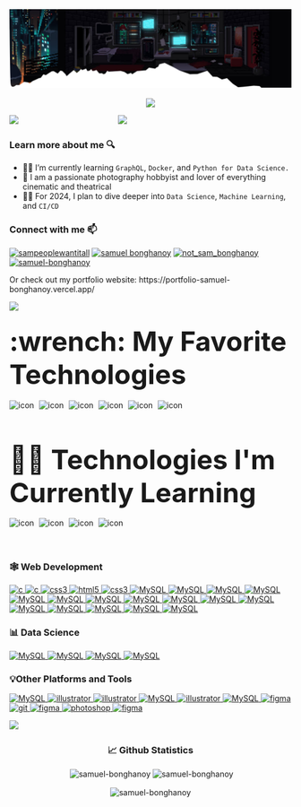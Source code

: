 <img src="top3.png"/>
<p align="center"> <img align="center" src="https://readme-typing-svg.herokuapp.com?font=Press+Start+2P&size=60&duration=4000&pause=700&color=15F7ED&center=true&vCenter=true&random=false&width=1600&height=100&lines=Hello+there!+I'm+Sam;A+Computer+Science+Student;Aspiring+Web+Developer;Anime+and+Photography+nerd+;Data+Science%2FML+enthusiast;and+I+really+hate+C" width="800" /></p> 

<img src="https://user-images.githubusercontent.com/73097560/115834477-dbab4500-a447-11eb-908a-139a6edaec5c.gif" style="max-width: 100%; display: inline-block;">

<a href="https://github.com/walidbosso">   
<img align="right" src="https://i.pinimg.com/originals/5e/b1/16/5eb11602ed6c805919e0842d1b70cc9a.gif" width="310">
</a>

### Learn more about me 🔍

- 👨‍💻 I’m currently learning `GraphQL`, `Docker`, and `Python for Data Science.`
- 📸 I am a passionate photography hobbyist and lover of everything cinematic and theatrical
- 💪🏼 For 2024, I plan to dive deeper into `Data Science`, `Machine Learning`, and `CI/CD` 

<h3 align="left">Connect with me 📫</h3>
<p align="left">
<a href="https://instagram.com/sampeoplewantitall" target="blank"><img src="https://img.shields.io/badge/Instagram-E4405F?style=for-the-badge&logo=instagram&logoColor=white" alt="sampeoplewantitall" height="30" width="130" /></a>
<a href="https://fb.com/Sampeoplewantitall" target="blank"><img src="https://img.shields.io/badge/Facebook-1877F2?style=for-the-badge&logo=facebook&logoColor=white" alt="samuel bonghanoy" height="30" width="120" /></a>
<a href="https://twitter.com/notsambonghanoy" target="blank"><img src="https://img.shields.io/badge/Twitter-1DA1F2?style=for-the-badge&logo=twitter&logoColor=white" alt="not_sam_bonghanoy" height="30" width="100" /></a>
<a href="https://www.linkedin.com/in/samuel-bonghanoy-55283a250" target="blank"><img  src="https://img.shields.io/badge/LinkedIn-0077B5?style=for-the-badge&logo=linkedin&logoColor=white" alt="samuel-bonghanoy" height="30" width="110" /></a>
<!-- <a href="#" target="_blank" rel="noreferrer"> <img src="https://img.shields.io/badge/Twitch-9146FF?style=for-the-badge&logo=twitch&logoColor=white" alt="MySQL" width="100" height="30"/> </a>
<a href="https://open.spotify.com/user/samuleutan" target="_blank" rel="noreferrer"> <img src="https://img.shields.io/badge/Spotify-1ED760?&style=for-the-badge&logo=spotify&logoColor=white" alt="MySQL" width="110" height="30"/> </a> -->
<!-- <a href="https://github.com/Samuel-Bonghanoy" target="blank"><img src="https://img.shields.io/badge/GitHub-100000?style=for-the-badge&logo=github&logoColor=white" alt="samuel-bonghanoy" height="30" width="110" /></a>
<a href="https://github.com/Samuel-Bonghanoy" target="blank"><img src="https://img.shields.io/badge/Steam-000000?style=for-the-badge&logo=steam&logoColor=white" alt="samuel-bonghanoy" height="30" width="90" /></a>
</p> -->
<p>Or check out my portfolio website: https://portfolio-samuel-bonghanoy.vercel.app/ </p>

<img src="https://user-images.githubusercontent.com/73097560/115834477-dbab4500-a447-11eb-908a-139a6edaec5c.gif" style="max-width: 100%; display: inline-block;">

<h3 ><font size="32px">:wrench: My Favorite Technologies</font></h2>

<div style="display: flex; align-items: flex-start;"><img src="https://techstack-generator.vercel.app/react-icon.svg" alt="icon" width="53" height="53" /><img src="https://techstack-generator.vercel.app/js-icon.svg" alt="icon" width="53" height="53" /><img src="https://techstack-generator.vercel.app/ts-icon.svg" alt="icon" width="53" height="53" /><img src="https://techstack-generator.vercel.app/nginx-icon.svg" alt="icon" width="53" height="53" /><img src="https://techstack-generator.vercel.app/mysql-icon.svg" alt="icon" width="53" height="53" /><img src="https://techstack-generator.vercel.app/python-icon.svg" alt="icon" width="53" height="53" /></div>


<h3 ><font size="32px">👨‍💻 Technologies I'm Currently Learning</font></h2>

<div style="display: flex; align-items: flex-start;"><img src="https://techstack-generator.vercel.app/docker-icon.svg" alt="icon" width="53" height="53" /><img src="https://techstack-generator.vercel.app/kubernetes-icon.svg" alt="icon" width="53" height="53" /><img src="https://techstack-generator.vercel.app/graphql-icon.svg" alt="icon" width="53" height="53" /><img src="https://techstack-generator.vercel.app/aws-icon.svg" alt="icon" width="53" height="53" /></div>

<h3 align="left">🕸️ Web Development</h4>
<p align="left">
   <a href="https://www.cprogramming.com/" target="_blank" rel="noreferrer"> <img src="https://img.shields.io/badge/C-00599C?style=for-the-badge&logo=c&logoColor=white" alt="c" width="60" height="30"/> </a>  
   <a href="https://www.cprogramming.com/" target="_blank" rel="noreferrer"> <img src="https://img.shields.io/badge/c%23-%23239120.svg?style=for-the-badge&logo=c-sharp&logoColor=white" alt="c" width="50" height="30"/> </a>  
 <a href="https://www.w3schools.com/java/" target="_blank" rel="noreferrer"> <img src="https://img.shields.io/badge/java-%23ED8B00.svg?style=for-the-badge&logo=openjdk&logoColor=white" alt="css3" width="80" height="30"/> </a>
<a href="https://www.w3.org/html/" target="_blank" rel="noreferrer"> <img src="https://img.shields.io/badge/HTML5-E34F26?style=for-the-badge&logo=html5&logoColor=white" alt="html5" width="90" height="30"/> </a>  
<a href="https://www.w3schools.com/css/" target="_blank" rel="noreferrer"> <img src="https://img.shields.io/badge/CSS3-1572B6?style=for-the-badge&logo=css3&logoColor=white" alt="css3" width="80" height="30"/> </a>
    <a href="#" target="_blank" rel="noreferrer"> <img src="https://img.shields.io/badge/Tailwind_CSS-38B2AC?style=for-the-badge&logo=tailwind-css&logoColor=white" alt="MySQL" width="140" height="30"/> </a>
<a href="#" target="_blank" rel="noreferrer"> <img src="https://img.shields.io/badge/styled--components-DB7093?style=for-the-badge&logo=styled-components&logoColor=white" alt="MySQL" width="180" height="30"/> </a>
 <a href="#" target="_blank" rel="noreferrer"> <img src="https://img.shields.io/badge/Bootstrap-563D7C?style=for-the-badge&logo=bootstrap&logoColor=white" alt="MySQL" width="130" height="30"/> </a> 
 <a href="#" target="_blank" rel="noreferrer"> <img src="https://img.shields.io/badge/MUI-%230081CB.svg?style=for-the-badge&logo=mui&logoColor=white" alt="MySQL" width="80" height="30"/> </a> 
   <a href="#" target="_blank" rel="noreferrer"> <img src="https://img.shields.io/badge/Framer-black?style=for-the-badge&logo=framer&logoColor=blue" alt="MySQL" width="100" height="30"/> </a>
<a href="#" target="_blank" rel="noreferrer"> <img src="https://img.shields.io/badge/Next-black?style=for-the-badge&logo=next.js&logoColor=white" alt="MySQL" width="90" height="30"/> </a>
   <a href="#" target="_blank" rel="noreferrer"> <img src="https://img.shields.io/badge/redux-%23593d88.svg?style=for-the-badge&logo=redux&logoColor=white" alt="MySQL" width="100" height="30"/> </a>
   <a href="#" target="_blank" rel="noreferrer"> <img src="https://img.shields.io/badge/Prisma-3982CE?style=for-the-badge&logo=Prisma&logoColor=white" alt="MySQL" width="100" height="30"/> </a>
    <a href="#" target="_blank" rel="noreferrer"> <img src="https://img.shields.io/badge/express.js-%23404d59.svg?style=for-the-badge&logo=express&logoColor=%2361DAFB" alt="MySQL" width="130" height="30"/> </a>
    <a href="#" target="_blank" rel="noreferrer"> <img src="https://img.shields.io/badge/Sequelize-52B0E7?style=for-the-badge&logo=Sequelize&logoColor=white" alt="MySQL" width="120" height="30"/> </a>
   <a href="#" target="_blank" rel="noreferrer"> <img src="https://img.shields.io/badge/JWT-black?style=for-the-badge&logo=JSON%20web%20tokens" alt="MySQL" width="80" height="30"/> </a>
  <a href="#" target="_blank" rel="noreferrer"> <img src="https://img.shields.io/badge/MongoDB-%234ea94b.svg?style=for-the-badge&logo=mongodb&logoColor=white" alt="MySQL" width=120" height="30"/> </a>
<a href="#" target="_blank" rel="noreferrer"> <img src="https://img.shields.io/badge/postgres-%23316192.svg?style=for-the-badge&logo=postgresql&logoColor=white" alt="MySQL" width=120" height="30"/> </a>
   <a href="#" target="_blank" rel="noreferrer"> <img src="https://img.shields.io/badge/Supabase-3ECF8E?style=for-the-badge&logo=supabase&logoColor=white" alt="MySQL" width=120" height="30"/> </a>
   <a href="#" target="_blank" rel="noreferrer"> <img src="https://img.shields.io/badge/firebase-%23039BE5.svg?style=for-the-badge&logo=firebase" alt="MySQL" width=120" height="30"/> </a>
   <a href="#" target="_blank" rel="noreferrer"> <img src="https://img.shields.io/badge/.NET-5C2D91?style=for-the-badge&logo=.net&logoColor=white" alt="MySQL" width=90" height="30"/> </a>
     



<h3 align="left">📊 Data Science</h4>
<p align="left">
 <a href="#" target="_blank" rel="noreferrer"> <img src="https://img.shields.io/badge/Pandas-2C2D72?style=for-the-badge&logo=pandas&logoColor=white" alt="MySQL" width="100" height="30"/> </a>
   <a href="#" target="_blank" rel="noreferrer"> <img src="https://img.shields.io/badge/numpy-%23013243.svg?style=for-the-badge&logo=numpy&logoColor=white" alt="MySQL" width="100" height="30"/> </a>
    <a href="#" target="_blank" rel="noreferrer"> <img src="https://img.shields.io/badge/Matplotlib-%23ffffff.svg?style=for-the-badge&logo=Matplotlib&logoColor=black" alt="MySQL" width="120" height="30"/> </a>
    <a href="#" target="_blank" rel="noreferrer"> <img src="https://img.shields.io/badge/jupyter-%23FA0F00.svg?style=for-the-badge&logo=jupyter&logoColor=white" alt="MySQL" width="110" height="30"/> </a>
</p>



<h3 align="left">💡Other Platforms and Tools</h4>
<p align="left">
<a href="#" target="_blank" rel="noreferrer"> <img src="https://img.shields.io/badge/Windows-0078D6?style=for-the-badge&logo=windows&logoColor=white" alt="MySQL" width="120" height="30"/> </a>
<a href="https://www.adobe.com/in/products/illustrator.html" target="_blank" rel="noreferrer"> <img src="https://img.shields.io/badge/cent%20os-002260?style=for-the-badge&logo=centos&logoColor=F0F0F0" alt="illustrator" width="110" height="30"/> </a>
<a href="https://www.adobe.com/in/products/illustrator.html" target="_blank" rel="noreferrer"> <img src="https://img.shields.io/badge/Ubuntu-E95420?style=for-the-badge&logo=ubuntu&logoColor=white" alt="illustrator" width="110" height="30"/> </a>
   <a href="#" target="_blank" rel="noreferrer"> <img src="https://img.shields.io/badge/VirtualBox-183A61?logo=virtualbox&logoColor=white&style=for-the-badge" alt="MySQL" width="130" height="30"/> </a>
<a href="https://img.shields.io/badge/netlify-%23000000.svg?style=for-the-badge&logo=netlify&logoColor=#00C7B7" target="_blank" rel="noreferrer"> <img src="https://img.shields.io/badge/shell_script-%23121011.svg?style=for-the-badge&logo=gnu-bash&logoColor=white" alt="illustrator" width="135" height="30"/> </a>
 <a href="#" target="_blank" rel="noreferrer"> <img src="https://img.shields.io/badge/docker-%230db7ed.svg?style=for-the-badge&logo=docker&logoColor=white" alt="MySQL" width=120" height="30"/> </a>
<a href="#" target="_blank" rel="noreferrer"> <img src="https://img.shields.io/badge/-jest-%23C21325?style=for-the-badge&logo=jest&logoColor=white" alt="figma" width="95" height="30"/> </a>
<a href="https://git-scm.com/" target="_blank" rel="noreferrer"> <img src="https://img.shields.io/badge/GIT-E44C30?style=for-the-badge&logo=git&logoColor=white" alt="git" width="70" height="30"/> </a> 
<a href="https://www.figma.com/" target="_blank" rel="noreferrer"> <img src="https://img.shields.io/badge/Figma-F24E1E?style=for-the-badge&logo=figma&logoColor=white" alt="figma" width="95" height="30"/> </a>   
<a href="https://www.photoshop.com/en" target="_blank" rel="noreferrer"> <img src="https://img.shields.io/badge/Adobe%20Photoshop-31A8FF?style=for-the-badge&logo=Adobe%20Photoshop&logoColor=black" alt="photoshop" width="180" height="30"/> </a>
   <a href="#" target="_blank" rel="noreferrer"> <img src="https://img.shields.io/badge/Adobe%20Lightroom-31A8FF.svg?style=for-the-badge&logo=Adobe%20Lightroom&logoColor=white" alt="figma" width="180" height="30"/> </a>

</p>


<img src="https://user-images.githubusercontent.com/73097560/115834477-dbab4500-a447-11eb-908a-139a6edaec5c.gif" style="max-width: 100%; display: inline-block;">
<h3 align="center">📈 Github Statistics</h2>

<p align="center">&nbsp;<img align="center" width="400" src="https://github-readme-stats-git-masterrstaa-rickstaa.vercel.app/api?username=samuel-bonghanoy&theme=tokyonight&show_icons=true&locale=en" alt="samuel-bonghanoy" /> <img align="center" width="400" src="https://github-readme-streak-stats.herokuapp.com/?user=samuel-bonghanoy&theme=tokyonight" alt="samuel-bonghanoy" </p>

<!-- <p align="right"><img align="right" src="https://github-readme-streak-stats.herokuapp.com/?user=samuel-bonghanoy&theme=tokyonight" alt="samuel-bonghanoy" /></p> -->
<!-- <img align="justify" src="https://github-readme-stats.vercel.app/api/top-langs?username=samuel-bonghanoy&theme=tokyonight&show_icons=true&locale=en&layout=compact" alt="samuel-bonghanoy" /> -->
<!-- <p align="center"><img align="center" width="400" src="https://github-readme-stats.vercel.app/api/top-langs?username=samuel-bonghanoy&theme=tokyonight&show_icons=true&locale=en&layout=compact" alt="samuel-bonghanoy" /></p> -->

<!-- <p align="center"><img align="center" width="400" src="https://github-readme-stats.vercel.app/api/top-langs?username=samuel-bonghanoy&show_icons=true&locale=en&layout=compact" alt="samuel-bonghanoy" /></p>
 -->
<p align="center"><img align="center"  width="400" src="https://github-readme-stats-git-masterrstaa-rickstaa.vercel.app/api/top-langs?username=samuel-bonghanoy&show_icons=true&theme=tokyonight&show_icons=true&langs_count=8&locale=en&layout=compact" alt="samuel-bonghanoy" /></p>
